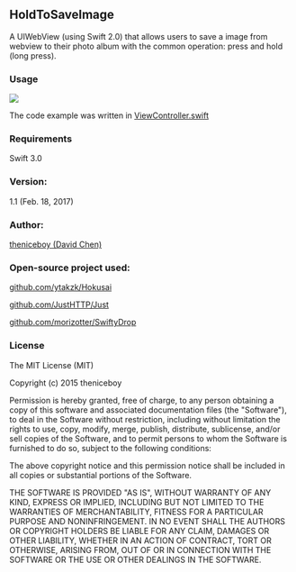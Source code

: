 ## HoldToSaveImage
A UIWebView (using Swift 2.0) that allows users to save a image from webview to their photo album with the common operation: press and hold (long press).

### Usage
![](https://raw.githubusercontent.com/theniceboy/HoldToSaveImage/master/demo.gif)

The code example was written in [ViewController.swift](https://github.com/theniceboy/HoldToSaveImage/blob/master/HoldToSaveImage/ViewController.swift)

### Requirements
Swift 3.0

### Version:
1.1 (Feb. 18, 2017)

### Author:
[theniceboy (David Chen)](http://cwsoft.cc)

### Open-source project used:
[github.com/ytakzk/Hokusai](https://github.com/ytakzk/Hokusai)

[github.com/JustHTTP/Just](https://github.com/JustHTTP/Just)

[github.com/morizotter/SwiftyDrop](https://github.com/morizotter/SwiftyDrop)
### License

The MIT License (MIT)

Copyright (c) 2015 theniceboy

Permission is hereby granted, free of charge, to any person obtaining a copy
of this software and associated documentation files (the "Software"), to deal
in the Software without restriction, including without limitation the rights
to use, copy, modify, merge, publish, distribute, sublicense, and/or sell
copies of the Software, and to permit persons to whom the Software is
furnished to do so, subject to the following conditions:

The above copyright notice and this permission notice shall be included in all
copies or substantial portions of the Software.

THE SOFTWARE IS PROVIDED "AS IS", WITHOUT WARRANTY OF ANY KIND, EXPRESS OR
IMPLIED, INCLUDING BUT NOT LIMITED TO THE WARRANTIES OF MERCHANTABILITY,
FITNESS FOR A PARTICULAR PURPOSE AND NONINFRINGEMENT. IN NO EVENT SHALL THE
AUTHORS OR COPYRIGHT HOLDERS BE LIABLE FOR ANY CLAIM, DAMAGES OR OTHER
LIABILITY, WHETHER IN AN ACTION OF CONTRACT, TORT OR OTHERWISE, ARISING FROM,
OUT OF OR IN CONNECTION WITH THE SOFTWARE OR THE USE OR OTHER DEALINGS IN THE
SOFTWARE.
